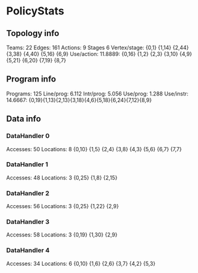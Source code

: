 # PolicyStats
## Topology info
Teams:		22
Edges:		161
Actions:	9
Stages		6
Vertex/stage:	{0,1} {1,14} {2,44} {3,38} {4,40} {5,16} {6,9} 
Use/action:	11.8889: {0,16} {1,2} {2,3} {3,10} {4,9} {5,21} {6,20} {7,19} {8,7} 

## Program info
Programs:	125
Line/prog:	6.112
Intr/prog:	5.056
Use/prog:	1.288
Use/instr:	14.6667: {0,19}{1,13}{2,13}{3,18}{4,6}{5,18}{6,24}{7,12}{8,9}

## Data info

### DataHandler 0
Accesses:	50
Locations:	8
{0,10} {1,5} {2,4} {3,8} {4,3} {5,6} {6,7} {7,7} 

### DataHandler 1
Accesses:	48
Locations:	3
{0,25} {1,8} {2,15} 

### DataHandler 2
Accesses:	56
Locations:	3
{0,25} {1,22} {2,9} 

### DataHandler 3
Accesses:	58
Locations:	3
{0,19} {1,30} {2,9} 

### DataHandler 4
Accesses:	34
Locations:	6
{0,10} {1,6} {2,6} {3,7} {4,2} {5,3} 